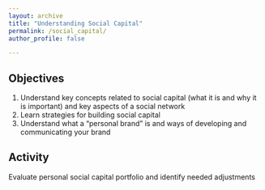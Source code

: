 ```yaml
---
layout: archive
title: "Understanding Social Capital"
permalink: /social_capital/
author_profile: false

---
```

## Objectives
1. Understand key concepts related to social capital (what it is and why it is important) and key aspects of a social network
2. Learn strategies for building social capital
3. Understand what a “personal brand” is and ways of developing and communicating your brand

## Activity
Evaluate personal social capital portfolio and identify needed adjustments
